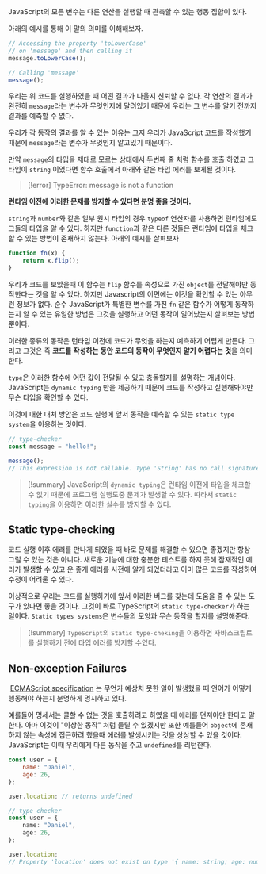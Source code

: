 JavaScript의 모든 변수는 다른 연산을 실행할 때 관측할 수 있는 행동 집합이 있다.

아래의 예시를 통해 이 말의 의미를 이해해보자.

```js
// Accessing the property 'toLowerCase'
// on 'message' and then calling it
message.toLowerCase();

// Calling 'message'
message();
```

우리는 위 코드를 실행하였을 때 어떤 결과가 나올지 신뢰할 수 없다. 각 연산의 결과가 완전히 `message`라는 변수가 무엇인지에 달려있기 때문에 우리는 그 변수를 알기 전까지 결과를 예측할 수 없다.

우리가 각 동작의 결과를 알 수 있는 이유는 그저 우리가 JavaScript 코드를 작성했기 때문에 `message`라는 변수가 무엇인지 알고있기 때문이다. 

만약 `message`의 타입을 제대로 모르는 상태에서 두번째 줄 처럼 함수를 호출 하였고 그 타입이 `string` 이었다면 함수 호출에서 아래와 같은 타입 에러를 보게될 것이다.

> [!error]
> TypeError: message is not a function

**런타임 이전에 이러한 문제를 방지할 수 있다면 분명 좋을 것이다.**

`string`과 `number`와 같은 일부 원시 타입의 경우 `typeof` 연산자를 사용하면 런타임에도 그들의 타입을 알 수 있다. 하지만 `function`과 같은 다른 것들은 런타임에 타입을 체크할 수 있는 방법이 존재하지 않는다. 아래의 예시를 살펴보자

```js
function fn(x) {
	return x.flip();
}
```

우리가 코드를 보았을때 이 함수는 `flip` 함수를 속성으로 가진 `object`를 전달해야만 동작한다는 것을 알 수 있다. 하지만 Javascript의 이면에는 이것을 확인할 수 있는 아무런 정보가 없다. 순수 JavaScript가 특별한 변수를 가진 `fn` 같은 함수가 어떻게 동작하는지 알 수 있는 유일한 방법은 그것을 실행하고 어떤 동작이 일어났는지 살펴보는 방법 뿐이다.

이러한 종류의 동작은 런타임 이전에 코드가 무엇을 하는지 예측하기 어렵게 만든다. 그리고 그것은 즉 **코드를 작성하는 동안 코드의 동작이 무엇인지 알기 어렵다는 것**을 의미한다.

`type`은 이러한 함수에 어떤 값이 전달될 수 있고 충돌할지를 설명하는 개념이다. JavaScript는 `dynamic typing` 만을 제공하기 때문에 코드를 작성하고 실행해봐야만 무슨 타입을 확인할 수 있다.

이것에 대한 대처 방안은 코드 실행에 앞서 동작을 예측할 수 있는 `static type system`을 이용하는 것이다.

```ts
// type-checker
const message = "hello!";

message(); 
// This expression is not callable. Type 'String' has no call signatures.
```

> [!summary]
> JavaScript의 `dynamic typing`은 런타임 이전에 타입을 체크할 수 없기 때문에 프로그램 실행도중 문제가 발생할 수 있다. 따라서 `static typing`을 이용하면 이러한 실수를 방지할 수 있다.

## Static type-checking
코드 실행 이후 에러를 만나게 되었을 때 바로 문제를 해결할 수 있으면 좋겠지만 항상 그럴 수 있는 것은 아니다. 새로운 기능에 대한 충분한 테스트를 하지 못해 잠재적인 에러가 발생할 수 있고 운 좋게 에러를 사전에 알게 되었더라고 이미 많은 코드를 작성하여 수정이 어려울 수 있다. 

이상적으로 우리는 코드를 실행하기에 앞서 이러한 버그를 찾는데 도움을 줄 수 있는 도구가 있다면 좋을 것이다. 그것이 바로 TypeScript의 `static type-checker`가 하는 일이다. `Static types systems`은 변수들의 모양과 무슨 동작을 할지를 설명해준다.

> [!summary]
> `TypeScript`의 `Static type-cheking`을 이용하면 자바스크립트를 실행하기 전에 타입 에러를 방지할 수있다.

## Non-exception Failures
 [ECMAScript specification](https://tc39.github.io/ecma262/) 는 무언가 예상치 못한 일이 발생했을 때 언어가 어떻게 행동해야 하는지 분명하게 명시하고 있다.

예를들어 명세서는 콜할 수 없는 것을 호출하려고 하였을 때 에러를 던져야만 한다고 말한다. 아마 이것이 "이상한 동작" 처럼 들릴 수 있겠지만 또한 예를들어 `object`에 존재하지 않는 속성에 접근하려 했을때 에러를 발생시키는 것을 상상할 수 있을 것이다. JavaScript는 이때 우리에게 다른 동작을 주고 `undefined`를 리턴한다.

```js
const user = {
	name: "Daniel",
	age: 26,
};

user.location; // returns undefined
```

```ts
// type checker
const user = {
	name: "Daniel",
	age: 26,
};

user.location;
// Property 'location' does not exist on type '{ name: string; age: number; }'.
```
